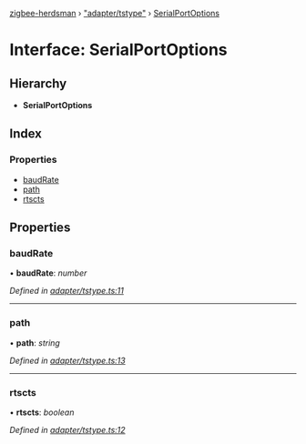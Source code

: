 [zigbee-herdsman](../README.md) › ["adapter/tstype"](../modules/_adapter_tstype_.md) › [SerialPortOptions](_adapter_tstype_.serialportoptions.md)

# Interface: SerialPortOptions

## Hierarchy

* **SerialPortOptions**

## Index

### Properties

* [baudRate](_adapter_tstype_.serialportoptions.md#baudrate)
* [path](_adapter_tstype_.serialportoptions.md#path)
* [rtscts](_adapter_tstype_.serialportoptions.md#rtscts)

## Properties

###  baudRate

• **baudRate**: *number*

*Defined in [adapter/tstype.ts:11](https://github.com/Koenkk/zigbee-herdsman/blob/master/src/adapter/tstype.ts#L11)*

___

###  path

• **path**: *string*

*Defined in [adapter/tstype.ts:13](https://github.com/Koenkk/zigbee-herdsman/blob/master/src/adapter/tstype.ts#L13)*

___

###  rtscts

• **rtscts**: *boolean*

*Defined in [adapter/tstype.ts:12](https://github.com/Koenkk/zigbee-herdsman/blob/master/src/adapter/tstype.ts#L12)*
